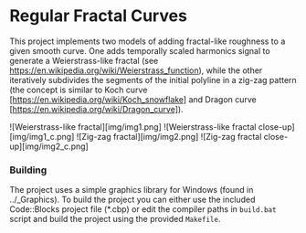# Regular Fractal Curves

This project implements two models of adding fractal-like roughness to a given smooth curve. One adds temporally scaled harmonics signal to generate a Weierstrass-like fractal (see https://en.wikipedia.org/wiki/Weierstrass_function), while the other iteratively subdivides the segments of the initial polyline in a zig-zag pattern (the concept is similar to Koch curve [https://en.wikipedia.org/wiki/Koch_snowflake] and Dragon curve [https://en.wikipedia.org/wiki/Dragon_curve]).

![Weierstrass-like fractal][img/img1.png] ![Weierstrass-like fractal close-up][img/img1_c.png]
![Zig-zag fractal][img/img2.png] ![Zig-zag fractal close-up][img/img2_c.png]

### Building

The project uses a simple graphics library for Windows (found in ../_Graphics). To build the project you can either use the included Code::Blocks project file (*.cbp) or edit the compiler paths in `build.bat` script and build the project using the provided `Makefile`.
